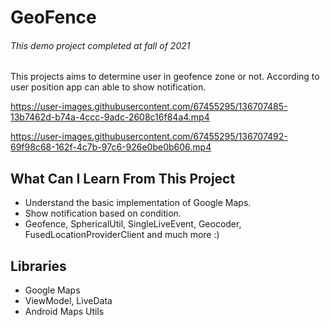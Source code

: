 # GeoFence

###### This demo project completed at fall of 2021


This projects aims to determine user in geofence zone or not. According to user position app can able to show notification.


https://user-images.githubusercontent.com/67455295/136707485-13b7462d-b74a-4ccc-9adc-2608c16f84a4.mp4



https://user-images.githubusercontent.com/67455295/136707492-69f98c68-162f-4c7b-97c6-926e0be0b606.mp4



## What Can I Learn From This Project

- Understand the basic implementation of Google Maps.
- Show notification based on condition.
- Geofence, SphericalUtil, SingleLiveEvent, Geocoder, FusedLocationProviderClient  and much more :)


## Libraries

- Google Maps
- ViewModel, LiveData
- Android Maps Utils
